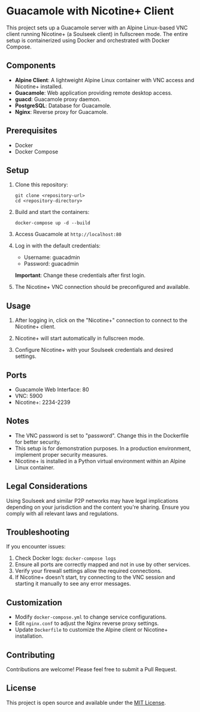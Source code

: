 # Guacamole with Nicotine+ Client

This project sets up a Guacamole server with an Alpine Linux-based VNC client running Nicotine+ (a Soulseek client) in fullscreen mode. The entire setup is containerized using Docker and orchestrated with Docker Compose.

## Components

- **Alpine Client**: A lightweight Alpine Linux container with VNC access and Nicotine+ installed.
- **Guacamole**: Web application providing remote desktop access.
- **guacd**: Guacamole proxy daemon.
- **PostgreSQL**: Database for Guacamole.
- **Nginx**: Reverse proxy for Guacamole.

## Prerequisites

- Docker
- Docker Compose

## Setup

1. Clone this repository:
   ```
   git clone <repository-url>
   cd <repository-directory>
   ```

2. Build and start the containers:
   ```
   docker-compose up -d --build
   ```

3. Access Guacamole at `http://localhost:80`

4. Log in with the default credentials:
   - Username: guacadmin
   - Password: guacadmin

   **Important**: Change these credentials after first login.

5. The Nicotine+ VNC connection should be preconfigured and available.

## Usage

1. After logging in, click on the "Nicotine+" connection to connect to the Nicotine+ client.

2. Nicotine+ will start automatically in fullscreen mode.

3. Configure Nicotine+ with your Soulseek credentials and desired settings.

## Ports

- Guacamole Web Interface: 80
- VNC: 5900
- Nicotine+: 2234-2239

## Notes

- The VNC password is set to "password". Change this in the Dockerfile for better security.
- This setup is for demonstration purposes. In a production environment, implement proper security measures.
- Nicotine+ is installed in a Python virtual environment within an Alpine Linux container.

## Legal Considerations

Using Soulseek and similar P2P networks may have legal implications depending on your jurisdiction and the content you're sharing. Ensure you comply with all relevant laws and regulations.

## Troubleshooting

If you encounter issues:
1. Check Docker logs: `docker-compose logs`
2. Ensure all ports are correctly mapped and not in use by other services.
3. Verify your firewall settings allow the required connections.
4. If Nicotine+ doesn't start, try connecting to the VNC session and starting it manually to see any error messages.

## Customization

- Modify `docker-compose.yml` to change service configurations.
- Edit `nginx.conf` to adjust the Nginx reverse proxy settings.
- Update `Dockerfile` to customize the Alpine client or Nicotine+ installation.

## Contributing

Contributions are welcome! Please feel free to submit a Pull Request.

## License

This project is open source and available under the [MIT License](LICENSE).
